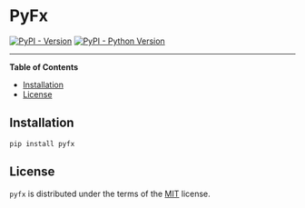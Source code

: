 # PyFx

[![PyPI - Version](https://img.shields.io/pypi/v/pyfx.svg)](https://pypi.org/project/pyfx)
[![PyPI - Python Version](https://img.shields.io/pypi/pyversions/pyfx.svg)](https://pypi.org/project/pyfx)

-----

**Table of Contents**

- [Installation](#installation)
- [License](#license)

## Installation

```console
pip install pyfx
```

## License

`pyfx` is distributed under the terms of the [MIT](https://spdx.org/licenses/MIT.html) license.
